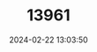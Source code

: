---
title: "13961"
category: "Mus fernandoni"
draft: false
date: 2024-02-22 13:03:50
languages:
  Sinhala; Sinhalese: ["Miya", "Podi-miya"]
  Tamil: ["Sund’elli"]
  English: ["Ceylon Spiny Mouse"]
---